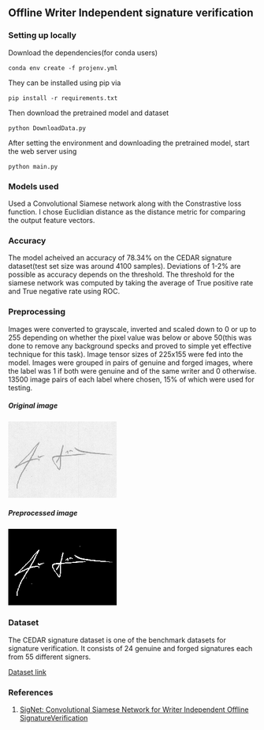 ## Offline Writer Independent signature verification

### Setting up locally

Download the dependencies(for conda users)

	conda env create -f projenv.yml
	
They can be installed using pip via
    
    pip install -r requirements.txt
    
Then download the pretrained model and dataset

    python DownloadData.py
    
After setting the environment and downloading the pretrained model, start the web server using

	python main.py

### Models used
Used a Convolutional Siamese network along with the Constrastive loss function. I chose Euclidian distance as the distance metric for comparing the output feature vectors.

### Accuracy
The model acheived an accuracy of 78.34% on the CEDAR signature dataset(test set size was around 4100 samples). 
Deviations of 1-2% are possible as accuracy depends on the threshold.
The threshold for the siamese network was computed by taking the average of True positive rate and True negative rate using ROC.

### Preprocessing
Images were converted to grayscale, inverted and scaled down to 0 or up to 255 depending on whether the pixel value was below or above 50(this was done to remove any background specks and proved to simple yet effective technique for this task).
Image tensor sizes of 225x155 were fed into the model.
Images were grouped in pairs of genuine and forged images, where the label was 1 if both were genuine and of the same writer and 0 otherwise.
13500 image pairs of each label where chosen, 15% of which were used for testing.

##### Original image
![Original image](https://github.com/Aftaab99/OfflineSignatureVerification/blob/master/images/original_sign.png)

##### Preprocessed image
![Preprocessed image](https://github.com/Aftaab99/OfflineSignatureVerification/blob/master/images/preprocessed_sign.png)


### Dataset
The CEDAR signature dataset is one of the benchmark datasets for signature verification. It consists of 24 genuine and forged signatures each from 55 different signers.

[Dataset link](http://www.cedar.buffalo.edu/NIJ/data/signatures.rar)


### References
1. [SigNet: Convolutional Siamese Network for Writer Independent Offline SignatureVerification](https://arxiv.org/pdf/1707.02131.pdf)
